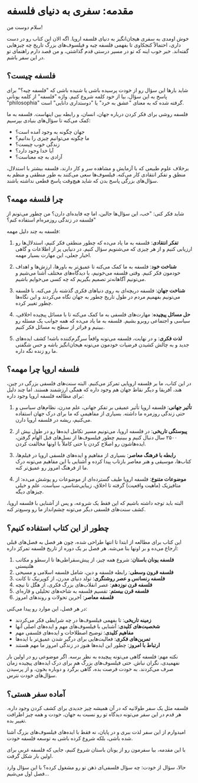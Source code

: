 # مقدمه: سفری به دنیای فلسفه

سلام دوست من!

خوش اومدی به سفری هیجان‌انگیز به دنیای فلسفه اروپا. اگه الان این کتاب رو در دست داری، احتمالاً کنجکاوی تا بفهمی فلسفه چیه و فیلسوف‌های بزرگ تاریخ چه چیزهایی گفته‌اند. خبر خوب اینه که تو در مسیر درستی قدم گذاشتی، و من قصد دارم راهنمای تو در این سفر باشم.

## فلسفه چیست؟

شاید بارها این سؤال رو از خودت پرسیده باشی یا شنیده باشی که "فلسفه چیه؟" برای پاسخ به این سؤال، بیا از خود کلمه شروع کنیم. واژه "فلسفه" از کلمه یونانی "philosophia" گرفته شده که به معنای "عشق به خرد" یا "دوستداری دانایی" است. 

فلسفه روشی برای فکر کردن درباره جهان، انسان، و رابطه بین اینهاست. فلسفه به ما کمک می‌کنه تا سؤال‌های بنیادی بپرسیم:
- جهان چگونه به وجود آمده است؟
- ما چگونه می‌توانیم چیزی را بدانیم؟
- زندگی خوب چیست؟
- آیا خدا وجود دارد؟
- آزادی به چه معناست؟

برخلاف علوم طبیعی که با آزمایش و مشاهده سر و کار دارند، فلسفه بیشتر با استدلال، منطق و تفکر انتقادی کار می‌کنه. فیلسوف‌ها سعی می‌کنند به طور منطقی و منظم به سؤال‌های بزرگی پاسخ بدن که شاید هیچ‌وقت پاسخ قطعی نداشته باشند.

## چرا فلسفه مهمه؟

شاید فکر کنی: "خب، این سؤال‌ها جالبن، اما چه فایده‌ای دارن؟ من چطور می‌تونم از فلسفه در زندگی روزمره‌ام استفاده کنم؟"

فلسفه به چند دلیل مهمه:

1. **تفکر انتقادی**: فلسفه به ما یاد می‌ده که چطور منطقی فکر کنیم، استدلال‌ها رو ارزیابی کنیم و از هر چیزی که می‌شنویم سؤال کنیم. در دنیایی پر از اطلاعات و گاهی اخبار جعلی، این مهارت بسیار مهمه.

2. **شناخت خود**: فلسفه به ما کمک می‌کنه تا عمیق‌تر به باورها، ارزش‌ها و اهداف خودمون فکر کنیم. وقتی فلسفه می‌خونیم، با دیدگاه‌های مختلف آشنا می‌شیم و می‌تونیم آگاهانه‌تر تصمیم بگیریم که چه کسی می‌خوایم باشیم.

3. **شناخت جهان**: فلسفه دریچه‌ای به روی دنیاهای فکری گذشته باز می‌کنه. با فلسفه می‌تونیم بفهمیم مردم در طول تاریخ چطور به جهان نگاه می‌کردند و این نگاه‌ها چطور تغییر کرده.

4. **حل مسائل پیچیده**: مهارت‌های فلسفی به ما کمک می‌کنه تا با مسائل پیچیده اخلاقی، سیاسی و اجتماعی روبرو بشیم. فلسفه به ما یاد می‌ده که همه جوانب یک مسئله رو ببینیم و فراتر از سطح به مسائل فکر کنیم.

5. **لذت فکری**: و در نهایت، فلسفه می‌تونه واقعاً سرگرم‌کننده باشه! کشف ایده‌های جدید و به چالش کشیدن فرضیات خودمون می‌تونه هیجان‌انگیز باشه و حس شگفتی ما رو زنده نگه داره.

## فلسفه اروپا چرا مهمه؟

در این کتاب، ما بر فلسفه اروپایی تمرکز می‌کنیم. البته سنت‌های فلسفی بزرگی در چین، هند، آفریقا و دیگر نقاط جهان هم وجود داره که همگی ارزشمند هستند. اما چند دلیل برای مطالعه فلسفه اروپا وجود داره:

1. **تأثیر جهانی**: فلسفه اروپا تأثیر عمیقی بر تفکر جهانی، علم مدرن، نظام‌های سیاسی و حتی زندگی روزمره ما داشته. بسیاری از مفاهیمی که ما برای درک جهان استفاده می‌کنیم، ریشه در فلسفه اروپا دارن.

2. **پیوستگی تاریخی**: در فلسفه اروپا، می‌تونیم مسیر تکامل ایده‌ها رو در طول بیش از ۲۵۰۰ سال دنبال کنیم و ببینیم چطور فیلسوف‌ها از نسل‌های قبل الهام گرفتن، ایده‌هاشون رو اصلاح کردن یا حتی کاملاً با اونها مخالفت کردن.

3. **رابطه با فرهنگ معاصر**: بسیاری از مفاهیم و ایده‌های فلسفی اروپا در فیلم‌ها، کتاب‌ها، موسیقی و هنر معاصر بازتاب پیدا کرده و آشنایی با این مفاهیم می‌تونه درک ما از فرهنگ امروز رو عمیق‌تر کنه.

4. **موضوعات متنوع**: فلسفه اروپا طیف گسترده‌ای از موضوعات رو پوشش می‌ده: از متافیزیک (ماهیت واقعیت) گرفته تا اخلاق، زیبایی‌شناسی، سیاست، علم و خیلی چیزهای دیگه.

البته باید توجه داشته باشیم که این فقط یک شروعه، و پس از آشنایی با فلسفه اروپا، کشف سنت‌های فلسفی دیگر می‌تونه چشم‌انداز ما رو وسیع‌تر کنه.

## چطور از این کتاب استفاده کنیم؟

این کتاب برای مطالعه از ابتدا تا انتها طراحی شده، چون هر فصل به فصل‌های قبلی ارجاع می‌ده و بر اونها بنا می‌شه. هر فصل بر یک دوره از تاریخ فلسفه تمرکز داره:

1. **فلسفه یونان باستان**: شروع همه چیز، از پیش‌سقراطی‌ها تا ارسطو و مکاتب هلنیستی
2. **فلسفه قرون وسطی**: رابطه فلسفه و دین، شامل فلسفه اسلامی و مسیحی
3. **فلسفه رنسانس و عصر روشنگری**: تولد دنیای مدرن، از کوپرنیک تا کانت
4. **فلسفه قرن نوزدهم**: عصر انقلاب‌های بزرگ فکری، از هگل تا نیچه
5. **فلسفه قرن بیستم**: تقسیم فلسفه به شاخه‌های تحلیلی و قاره‌ای
6. **فلسفه معاصر**: آخرین تحولات و روندهای امروز

در هر فصل، این موارد رو پیدا می‌کنی:
- **زمینه تاریخی**: تا بفهمی فیلسوف‌ها در چه شرایطی فکر می‌کردند
- **شخصیت‌های کلیدی**: آشنایی با فیلسوف‌های مهم و ایده‌های اصلی آنها
- **مفاهیم کلیدی**: توضیح اصطلاحات و ایده‌های فلسفی مهم
- **تمرین‌های فکری**: فعالیت‌هایی برای درگیر شدن عمیق‌تر با ایده‌ها
- **ارتباط با امروز**: چطور این ایده‌ها هنوز در زندگی امروز ما مهم هستند

نکته مهم: فلسفه گاهی می‌تونه پیچیده به نظر برسه. اگر موضوعی رو در اولین بار نفهمیدی، نگران نباش. حتی فیلسوف‌های بزرگ هم برای درک ایده‌های پیچیده زمان صرف می‌کردند. به خودت فرصت بده، گاهی برگرد و دوباره بخون، و از پرسیدن سؤال‌های خودت نترس.

## آماده سفر هستی؟

فلسفه مثل یک سفر طولانیه که در آن همیشه چیز جدیدی برای کشف کردن وجود داره. هر قدم در این سفر می‌تونه دیدگاه تو رو نسبت به جهان، خودت و همه چیز اطرافت تغییر بده.

امیدوارم از این سفر لذت ببری و در پایان، نه فقط با ایده‌های فیلسوف‌های بزرگ آشنا شده باشی، بلکه شروع کرده باشی به توسعه فلسفه خودت.

با این مقدمه، بیا سفرمون رو از یونان باستان شروع کنیم، جایی که فلسفه غربی برای اولین بار شکل گرفت.

حالا، سؤال از خودت: چه سؤال فلسفی‌ای ذهن تو رو مشغول کرده؟ با این سؤال وارد فصل اول می‌شیم... 